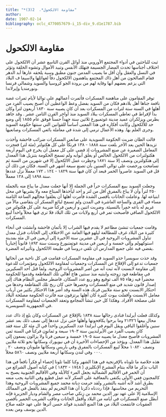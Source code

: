 ```yaml
---
title: "*مقاومة الالكحول*.  2(3)"
author: 
date: 1907-02-14
bibliography: oclc_4770057679-i_15-div_9.d1e1787.bib
---
```




#  مقاومة الالكحول 


 ثبت للباحثين في أدواء المجتمع الأوروبي منذ أوائل القرن التاسع  عشر  أن الالكحول على اختلاف أجناسها تحدث المضار الجسيمة فتهلك الأنفس وتبيد الأموال وتشوه الخلقة وتؤثر في النسل والعقل وأن أقل ما يصيب المدمن جنون مطبق وسبة يلحقه عارها أبد الدهر فقام الصالحون من أهل ذاك المجتمع يناهضون الالكحول دفاً لغوائلها ولاسيما ف البلاد التي يزعم بعضهم أنها وقاية لهم من برودة الجو كروسيا والسويد وشمالي فرنسا ونورمنديا وإيرلاندا. 

 توفر المقامون على مناهضة المسكرات فأثمرت أعمالهم على تواليا لأيام ثمرات غضة نافعة جناها أهل بلادهم فكان من السويد بفضل وعظ الواعظين أن أصبح يصيب الفرد من أهلها في السنة  ستة  لترات من المسكرات بعد أن كان يصيبه سنة  ١٨٣٠  أربعون  لتراً وكان بدأ لإفراط في تعاطي المسكرات ببلاد السويد منذ أواخر القرن الثامن  عشر  . وقد جاهد بطرس ويزلكران عميد مدينة غوتمبورغ  ثلاثين  سنة جهداً حسناً فوفق عام  ١٨٥٥  إلى وضع حد للألكحول وكانت أفكاره في هذا المعنى أساساً للقوانين التي سنتها حكومة السويد وجرى العلم بها. وهذه الأعمال ترمي إلى شدة في معاملة بائعي المسكرات وصانعيها. 

 قالت الطان ضربت الحكومة السويدية على صانعي المسكرات ضرائب فاحشة وأخذت تزيدها الحين بعد الآخر بلغت سنة  ١٨٨٨  -  ١٣٨  فرنكاً على كل هكتولتر (مئة لتر) فعجزت المعامل الصغيرة عن صنع المشروبات إذ قضي على كل معمل أن يخرج في اليوم  أربعة  هكتولترات من الالكحول الخالص أو يغلق أبوابه ولم تسمح الحكومة بتنزيل هذا المعدل إلى هتكولترين ونصف إلا سنة  ١٨٧١  وحظرت عمل الالكحول إلا في شهرين من السنة ثم تسامحت ورخصت على توالي السنين بأن تصنع  سبعة  أشهر في السنة. فكان من ذلك أن قل في السويد عاصروا الخمر فبعد أن كان فيها سنة  ١٨٢٩  -  ١٢٤  ،  ١٧٢  معملاً نزل عددها سنة  ١٨٩٨  إلى  ١٢٨  معملاً. 

 وجعلت السويد ببيع المسكرات حراً في الجملة إلا أنها جعلت معدل ما يباع منه بالجملة  ٢٥٠  لتراً وأن لا يباع بالمفرق أقل من لتر و  احد  ليأخذها المبتاع معه ولا يشربها في محل ابتياعه لها. وعاملت الحانات بأقصى الشدة فأمرت أهلها أن يغلقوا محالهم الساعة الثامنة   مساء في القرى والساعة العاشرة في المدن ولم تسمح لبائع المسكر أن يتقاضى مالاً من غريم له باعه خمراً بالنسيئة. وضربت  اثنين  و  أربعين  فركناً ضريبة على كل هكتولتر من الالكحول الصافي فأصبحت تمر في  أربع  ولايات من تلك البلاد فلا ترى فيها محلاً واحداً لبيع المسكرات. 

 وقامت جمعيات تنشئ مطاعم لا يقدم فيها الشراب إلا بأثمان فاحشة وأنشئت في أنحاء كثيرة من البلاد غرف للمطالعة ليلهو فيها العامة عن الاختلاف إلى الحانات فنزل معدل تناول المشروبات الروحية في ال  عشرين  سنة الأخيرة إلى  أربعين  في ال  مئة  بمدينة استوكهولم وإلى  خمسة  و  أربعين  في مدينة غوتمتبورغ وسنت سنة  ١٨٩٢  قانوناً إجبارياً يقضي فيه على جميع المدارس أن تلقي دروساً في طبيعة الالكحول وتأثيراته المضرة. 

 وقد حذت سويسرا حذو السويد في مقاومة المسكرات فقامت في كل ناحية من أنحائها جمعيات تدعو إلى الإقلاع عن المسكرات وجمعيات لمقاومة الالكحول ومؤتمرات للدعوة إلى مقاومة لابسنت لأنه ثبت أنه من أضر المشروبات الروحية. ولما قتل  أحد  السكيرين في مقاطعة فود زوجته وابنتيه منذ سنتين هاج أهالي تلك المقاطعة وقدموا للحكومة محضراً فيه زهاء  ٧٥  ألف  توقيع وهو ربع عدد السكان. فاضطر مجلس النظام هناك إلى إصدار قانون شديد في منع المسكرات وحصرها حتى كان ربح تلك المقاطعة وحدها من احتكار الابسنت نحو  ستة  ملايين فرنك هذه السنة وقد أضر هذا الاحتكار بكثير من أرباب معامل الابسنت وأقفلت بيوت كثيرة كان أهلها يرتزقون منه فآثرت الحكومة مصلحة البلاد على مصلحة الأفراد. وهكذا كل حين تنشأ المجامع وتعقد الجمعيات لمقاومة المسكرات في الجمهورية السويسرية. 

 وكذلك فعلت أيرلندا فنادى رجالها سنة  ١٨٣٨  بالإقلاع عن المسكرات وكان بلغ إذ ذاك عدد محال بيعها  ٢١٣٢٦  وما برحوا يكافحونها وأهلها حتى نزل عددها إلى نصف ذلك بعد  عشر  سنين وأغلقوا الباقي ويقل اليوم في أيرلندا عدد السكيرين واحداً في ال  مئة  كل سنة فقد كان يصيب الفرد من الأيرلنديين سنة  ١٩٠٣  سبعة  و  ثمانون  فركناً في السنة ثمن المشروبات فأصبح معدل ما يصيبه سنة  ١٩٠٥  خمسة  و  سبعين  فرناً ولا يزالون يسعون إلى تقليل هذا المعدل. ويؤخذ من الإحصاءات الأخيرة أن في نيويورك وسكانها نحو  ثلاثة   ملايين ونصف  ١٠٨٢٠  محلاً لبيع المسكرات بالمفرق وفي باريس وسكانها مليونان ونصف  ٢٠  .  ٠٠٠  وفي لندن وسكانها  أربعة  ملايين ونصف  ٥٨٦٠  محلاً. 

 هذه خلاصة ما تلوناه بالإفرنجية في هذا الشهر وكنا كلما تلونا إحصاء أو فكراً نافعاً في هذا الباب نذكر ما قاله بنتام المشرع الإنكليزي (  ١٧٤٨  -  ١٨٣٢  ) في كتابه أصول الشرائع من أن الخمر في الأقاليم الشمالية يجعل المرء كالأبله وفي الأقاليم الجنوبية يصبح به كالمجنون ففي الأولى يكتفى بالمعاقبة على السكر لأنه عمل فظيع وفي الثانية يجب منعه بطرق أشد لأنه أشبه بالتشرر ولقد حرمت ديانة محمد جميع المشروبات الروحية وهذا التحريم من محاسنها. فإذا رددناه ذكرنا أن هذا التحريم لم ينفذ بالفعل في الممالك الإسلامية إلا على عهد نور الدين محمد بن زنكي صاحب مصر والشام وديار الجزيرة فإنه أبطل صنع المسكرات في أيامه من البلاد وأقفل الحانات وعاقب الشريب الخمير بأقصى العقوبات فانتفعت البلاد من هذا المنع الشديد فوائد حسن أثرها على عهد خلفه صلاح الدين يوسف ومن بعده. 
